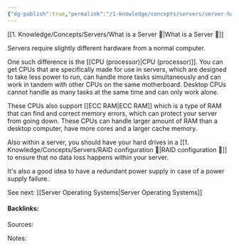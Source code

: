 ```yaml
---
{"dg-publish":true,"permalink":"/1-knowledge/concepts/servers/server-hardware-requirements/","tags":["self-hosting","tech","#computer-hardware"],"created":"2025-07-25T10:13:59.275+10:00","updated":"2025-08-06T16:23:07.285+10:00"}
---
```


[[1. Knowledge/Concepts/Servers/What is a Server 🌱\|What is a Server 🌱]]

Servers require slightly different hardware from a normal computer. 

One such difference is the [[CPU (processor)\|CPU (processor)]]. You can get CPUs that are specifically made for use in servers, which are designed to take less power to run, can handle more tasks simultaneously and can work in tandem with other CPUs on the same motherboard. Desktop CPUs cannot handle as many tasks at the same time and can only work alone. 

These CPUs also support [[ECC RAM\|ECC RAM]] which is a type of RAM that can find and correct memory errors, which can protect your server from going down. These CPUs can handle larger amount of RAM than a desktop computer, have more cores and a larger cache memory. 

Also within a server, you should have your hard drives in a [[1. Knowledge/Concepts/Servers/RAID configuration 🌱\|RAID configuration 🌱]] to ensure that no data loss happens within your server.

It's also a good idea to have a redundant power supply in case of a power supply failure. 

See next: [[Server Operating Systems\|Server Operating Systems]]




#### Backlinks:
Sources:


Notes:
